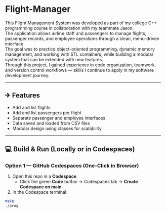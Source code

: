 # Flight-Manager
This Flight Management System was developed as part of my college C++ programming course in collaboration with my teammate Jason.  
The application allows airline staff and passengers to manage flights, passenger records, and employee operations through a clean, menu-driven interface.  
The goal was to practice object-oriented programming, dynamic memory management, and working with STL containers, while building a modular system that can be extended with new features.  
Through this project, I gained experience in code organization, teamwork, and version control workflows — skills I continue to apply in my software development journey.

---

## ✈ Features
- Add and list flights
- Add and list passengers per flight
- Separate passenger and employee interfaces
- Data saved and loaded from CSV files
- Modular design using classes for scalability

---

## 💻 Build & Run (Locally or in Codespaces)

### **Option 1 — GitHub Codespaces (One-Click in Browser)**
1. Open this repo in a **Codespace**:  
   - Click the green **Code** button → Codespaces tab → **Create Codespace on main**
2. In the Codespace terminal:
```bash
make
./prog
